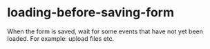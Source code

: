 # loading-before-saving-form
When the form is saved, wait for some events that have not yet been loaded. For example: upload files etc.
